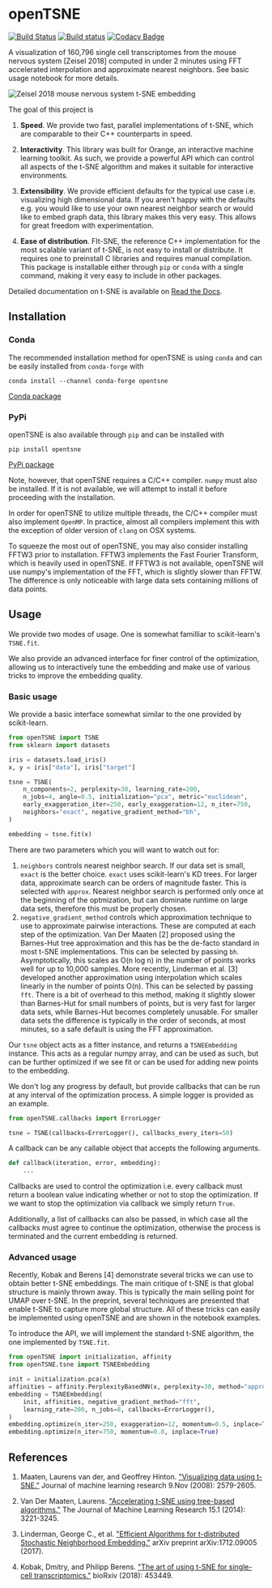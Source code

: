 # openTSNE

[![Build Status](https://travis-ci.com/pavlin-policar/openTSNE.svg?branch=master)](https://travis-ci.com/pavlin-policar/openTSNE)
[![Build status](https://ci.appveyor.com/api/projects/status/2s1cbbsk8dltte3y?svg=true)](https://ci.appveyor.com/project/pavlin-policar/opentsne)
[![Codacy Badge](https://api.codacy.com/project/badge/Grade/ef67c21a74924b548acae5a514bc443d)](https://app.codacy.com/app/pavlin-policar/openTSNE?utm_source=github.com&utm_medium=referral&utm_content=pavlin-policar/openTSNE&utm_campaign=Badge_Grade_Dashboard)

A visualization of 160,796 single cell transcriptomes from the mouse nervous system [Zeisel 2018] computed in under 2 minutes using FFT accelerated interpolation and approximate nearest neighbors. See basic usage notebook for more details.

![Zeisel 2018 mouse nervous system t-SNE embedding](docs/source/images/zeisel_2018.png)

The goal of this project is

1. **Speed**. We provide two fast, parallel implementations of t-SNE, which are comparable to their C++ counterparts in speed.

2. **Interactivity**. This library was built for Orange, an interactive machine learning toolkit. As such, we provide a powerful API which can control all aspects of the t-SNE algorithm and makes it suitable for interactive environments.

3. **Extensibility**. We provide efficient defaults for the typical use case i.e. visualizing high dimensional data. If you aren't happy with the defaults e.g. you would like to use your own nearest neighbor search or would like to embed graph data, this library makes this very easy. This allows for great freedom with experimentation.

4. **Ease of distribution**. FIt-SNE, the reference C++ implementation for the most scalable variant of t-SNE, is not easy to install or distribute. It requires one to preinstall C libraries and requires manual compilation. This package is installable either through `pip` or `conda` with a single command, making it very easy to include in other packages.

Detailed documentation on t-SNE is available on [Read the Docs](http://opentsne.readthedocs.io).

## Installation

### Conda

The recommended installation method for openTSNE is using ``conda`` and can be easily installed from ``conda-forge`` with

```
conda install --channel conda-forge opentsne
```

[Conda package](https://anaconda.org/conda-forge/opentsne)

### PyPi

openTSNE is also available through ``pip`` and can be installed with

```
pip install opentsne
```

[PyPi package](https://pypi.org/project/openTSNE)

Note, however, that openTSNE requires a C/C++ compiler. ``numpy`` must also be installed. If it is not available, we will attempt to install it before proceeding with the installation.

In order for openTSNE to utilize multiple threads, the C/C++ compiler must also implement ``OpenMP``. In practice, almost all compilers implement this with the exception of older version of ``clang`` on OSX systems.

To squeeze the most out of openTSNE, you may also consider installing FFTW3 prior to installation. FFTW3 implements the Fast Fourier Transform, which is heavily used in openTSNE. If FFTW3 is not available, openTSNE will use numpy's implementation of the FFT, which is slightly slower than FFTW. The difference is only noticeable with large data sets containing millions of data points.

 
## Usage
We provide two modes of usage. One is somewhat familliar to scikit-learn's `TSNE.fit`.

We also provide an advanced interface for finer control of the optimization, allowing us to interactively tune the embedding and make use of various tricks to improve the embedding quality.

### Basic usage

We provide a basic interface somewhat similar to the one provided by scikit-learn.

```python
from openTSNE import TSNE
from sklearn import datasets

iris = datasets.load_iris()
x, y = iris["data"], iris["target"]

tsne = TSNE(
    n_components=2, perplexity=30, learning_rate=200,
    n_jobs=4, angle=0.5, initialization="pca", metric="euclidean",
    early_exaggeration_iter=250, early_exaggeration=12, n_iter=750,
    neighbors="exact", negative_gradient_method="bh",
)

embedding = tsne.fit(x)
```

There are two parameters which you will want to watch out for:
1. `neighbors` controls nearest neighbor search. If our data set is small, `exact` is the better choice. `exact` uses scikit-learn's KD trees. For larger data, approximate search can be orders of magnitude faster. This is selected with `approx`. Nearest neighbor search is performed only once at the beginning of the optmization, but can dominate runtime on large data sets, therefore this must be properly chosen.
2. `negative_gradient_method` controls which approximation technique to use to approximate pairwise interactions. These are computed at each step of the optimization. Van Der Maaten [2] proposed using the Barnes-Hut tree approximation and this has be the de-facto standard in most t-SNE implementations. This can be selected by passing `bh`. Asymptotically, this scales as O(n log n) in the number of points works well for up to 10,000 samples. More recently, Linderman et al. [3] developed another approximation using interpolation which scales linearly in the number of points O(n). This can be selected by passing `fft`. There is a bit of overhead to this method, making it slightly slower than Barnes-Hut for small numbers of points, but is very fast for larger data sets, while Barnes-Hut becomes completely unusable. For smaller data sets the difference is typically in the order of seconds, at most minutes, so a safe default is using the FFT approximation.

Our `tsne` object acts as a fitter instance, and returns a `TSNEEmbedding` instance. This acts as a regular numpy array, and can be used as such, but can be further optimized if we see fit or can be used for adding new points to the embedding.

We don't log any progress by default, but provide callbacks that can be run at any interval of the optimization process. A simple logger is provided as an example.

```python
from openTSNE.callbacks import ErrorLogger

tsne = TSNE(callbacks=ErrorLogger(), callbacks_every_iters=50)
```

A callback can be any callable object that accepts the following arguments.
```python
def callback(iteration, error, embedding):
    ...
```

Callbacks are used to control the optimization i.e. every callback must return a boolean value indicating whether or not to stop the optimization. If we want to stop the optimization via callback we simply return `True`.

Additionally, a list of callbacks can also be passed, in which case all the callbacks must agree to continue the optimization, otherwise the process is terminated and the current embedding is returned.

### Advanced usage

Recently, Kobak and Berens [4] demonstrate several tricks we can use to obtain better t-SNE embeddings. The main critique of t-SNE is that global structure is mainly thrown away. This is typically the main selling point for UMAP over t-SNE. In the preprint, several techniques are presented that enable t-SNE to capture more global structure. All of these tricks can easily be implemented using openTSNE and are shown in the notebook examples.

To introduce the API, we will implement the standard t-SNE algorithm, the one implemented by `TSNE.fit`. 

```python
from openTSNE import initialization, affinity
from openTSNE.tsne import TSNEEmbedding

init = initialization.pca(x)
affinities = affinity.PerplexityBasedNN(x, perplexity=30, method="approx", n_jobs=8)
embedding = TSNEEmbedding(
    init, affinities, negative_gradient_method="fft",
    learning_rate=200, n_jobs=8, callbacks=ErrorLogger(),
)
embedding.optimize(n_iter=250, exaggeration=12, momentum=0.5, inplace=True)
embedding.optimize(n_iter=750, momentum=0.8, inplace=True)
```


## References

1. Maaten, Laurens van der, and Geoffrey Hinton. ["Visualizing data using t-SNE."](http://www.jmlr.org/papers/volume9/vandermaaten08a/vandermaaten08a.pdf) Journal of machine learning research 9.Nov (2008): 2579-2605.

2. Van Der Maaten, Laurens. ["Accelerating t-SNE using tree-based algorithms."](http://www.jmlr.org/papers/volume15/vandermaaten14a/vandermaaten14a.pdf) The Journal of Machine Learning Research 15.1 (2014): 3221-3245.

3. Linderman, George C., et al. ["Efficient Algorithms for t-distributed Stochastic Neighborhood Embedding."](https://arxiv.org/pdf/1712.09005.pdf) arXiv preprint arXiv:1712.09005 (2017).

4. Kobak, Dmitry, and Philipp Berens. ["The art of using t-SNE for single-cell transcriptomics."](https://www.biorxiv.org/content/early/2018/10/25/453449) bioRxiv (2018): 453449.
